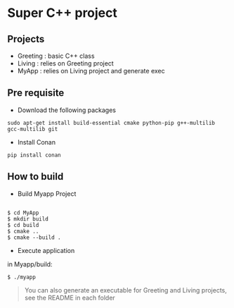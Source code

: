 # Super C++ project 

## Projects

- Greeting : basic C++ class 
- Living   : relies on Greeting project
- MyApp    : relies on Living project and generate exec 


## Pre requisite

- Download the following packages
```
sudo apt-get install build-essential cmake python-pip g++-multilib gcc-multilib git 
```

- Install Conan
```
pip install conan
```


## How to build

- Build Myapp Project  
```

$ cd MyApp 
$ mkdir build
$ cd build
$ cmake ..
$ cmake --build . 
```

- Execute application

in Myapp/build:

```
$ ./myapp
```

> You can also generate an executable for Greeting and Living projects, see the README in each folder
